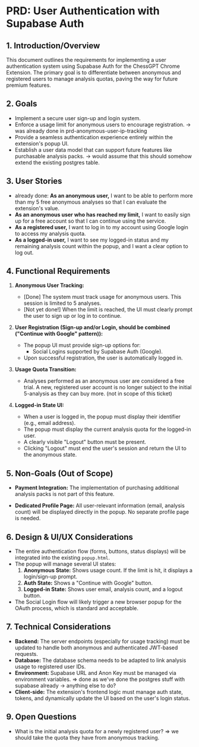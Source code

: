 # PRD: User Authentication with Supabase Auth

## 1. Introduction/Overview

This document outlines the requirements for implementing a user authentication system using Supabase Auth for the ChessGPT Chrome Extension. The primary goal is to differentiate between anonymous and registered users to manage analysis quotas, paving the way for future premium features.

## 2. Goals

-   Implement a secure user sign-up and login system.
-   Enforce a usage limit for anonymous users to encourage registration. -> was already done in prd-anonymous-user-ip-tracking
-   Provide a seamless authentication experience entirely within the extension's popup UI.
-   Establish a user data model that can support future features like purchasable analysis packs. -> would assume that this should somehow extend the existing postgres table.

## 3. User Stories

-   already done: **As an anonymous user,** I want to be able to perform more than my 5 free anonymous analyses so that I can evaluate the extension's value.
-   **As an anonymous user who has reached my limit,** I want to easily sign up for a free account so that I can continue using the service.
-   **As a registered user,** I want to log in to my account using Google login to access my analysis quota.
-   **As a logged-in user,** I want to see my logged-in status and my remaining analysis count within the popup, and I want a clear option to log out.

## 4. Functional Requirements

1.  **Anonymous User Tracking:**
    -   [Done] The system must track usage for anonymous users. This session is limited to 5 analyses.
    -   [Not yet done!] When the limit is reached, the UI must clearly prompt the user to sign up or log in to continue.

2.  **User Registration (Sign-up and/or Login, should be combined ("Continue with Google" pattern)):**
    -   The popup UI must provide sign-up options for:
        -   Social Logins supported by Supabase Auth (Google).
    -   Upon successful registration, the user is automatically logged in.

4.  **Usage Quota Transition:**
    -   Analyses performed as an anonymous user are considered a free trial. A new, registered user account is no longer subject to the initial 5-analysis as they can buy more. (not in scope of this ticket)

5.  **Logged-in State UI:**
    -   When a user is logged in, the popup must display their identifier (e.g., email address).
    -   The popup must display the current analysis quota for the logged-in user.
    -   A clearly visible "Logout" button must be present.
    -   Clicking "Logout" must end the user's session and return the UI to the anonymous state.

## 5. Non-Goals (Out of Scope)

-   **Payment Integration:** The implementation of purchasing additional analysis packs is not part of this feature.

-   **Dedicated Profile Page:** All user-relevant information (email, analysis count) will be displayed directly in the popup. No separate profile page is needed.

## 6. Design & UI/UX Considerations

-   The entire authentication flow (forms, buttons, status displays) will be integrated into the existing `popup.html`.
-   The popup will manage several UI states:
    1.  **Anonymous State:** Shows usage count. If the limit is hit, it displays a login/sign-up prompt.
    2.  **Auth State:** Shows a "Continue with Google" button.
    3.  **Logged-in State:** Shows user email, analysis count, and a logout button.
-   The Social Login flow will likely trigger a new browser popup for the OAuth process, which is standard and acceptable.

## 7. Technical Considerations

-   **Backend:** The server endpoints (especially for usage tracking) must be updated to handle both anonymous and authenticated JWT-based requests.
-   **Database:** The database schema needs to be adapted to link analysis usage to registered user IDs.
-   **Environment:** Supabase URL and Anon Key must be managed via environment variables. => done as we've done the postgres stuff with supabase already -> anything else to do?
-   **Client-side:** The extension's frontend logic must manage auth state, tokens, and dynamically update the UI based on the user's login status.

## 9. Open Questions

-   What is the initial analysis quota for a newly registered user? => we should take the quota they have from anonymous tracking.
